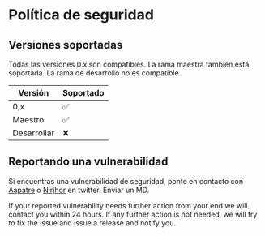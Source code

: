 # Política de seguridad

## Versiones soportadas

Todas las versiones 0.x son compatibles. La rama maestra también está soportada. La rama de desarrollo
no es compatible.

| Versión     | Soportado                                                    |
| ----------- | ------------------------------------------------------------ |
| 0,x         | :white_check_mark: |
| Maestro     | :white_check_mark: |
| Desarrollar | :x:                                                          |

## Reportando una vulnerabilidad

Si encuentras una vulnerabilidad de seguridad, ponte en contacto con
[Aapatre](https://twitter.com/Antariksh_Patre) o
[Nirjhor](https://twitter.com/Nirjhor) en twitter. Enviar un MD.

If your reported vulnerability needs further action from your end we will
contact you within 24 hours. If any further action is not needed, we will try to
fix the issue and issue a release and notify you.
